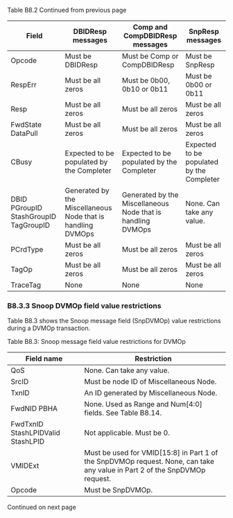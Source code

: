Table B8.2 Continued from previous page

| Field                                 | DBIDResp messages                                           | Comp and CompDBIDResp messages                              | SnpResp messages                          |
|---------------------------------------|-------------------------------------------------------------|-------------------------------------------------------------|-------------------------------------------|
| Opcode                                | Must be DBIDResp                                            | Must be Comp or CompDBIDResp                                | Must be SnpResp                           |
| RespErr                               | Must be all zeros                                           | Must be 0b00, 0b10 or 0b11                                  | Must be 0b00 or 0b11                      |
| Resp                                  | Must be all zeros                                           | Must be all zeros                                           | Must be all zeros                         |
| FwdState DataPull                     | Must be all zeros                                           | Must be all zeros                                           | Must be all zeros                         |
| CBusy                                 | Expected to be populated by the Completer                   | Expected to be populated by the Completer                   | Expected to be populated by the Completer |
| DBID PGroupID StashGroupID TagGroupID | Generated by the Miscellaneous Node that is handling DVMOps | Generated by the Miscellaneous Node that is handling DVMOps | None. Can take any value.                 |
| PCrdType                              | Must be all zeros                                           | Must be all zeros                                           | Must be all zeros                         |
| TagOp                                 | Must be all zeros                                           | Must be all zeros                                           | Must be all zeros                         |
| TraceTag                              | None                                                        | None                                                        | None                                      |

### B8.3.3 Snoop DVMOp field value restrictions

Table B8.3 shows the Snoop message field (SnpDVMOp) value restrictions during a DVMOp transaction.

Table B8.3: Snoop message field value restrictions for DVMOp

| Field name                        | Restriction                                                                                                                |
|-----------------------------------|----------------------------------------------------------------------------------------------------------------------------|
| QoS                               | None. Can take any value.                                                                                                  |
| SrcID                             | Must be node ID of Miscellaneous Node.                                                                                     |
| TxnID                             | An ID generated by Miscellaneous Node.                                                                                     |
| FwdNID PBHA                       | None. Used as Range and Num[4:0] fields. See Table B8.14.                                                                  |
| FwdTxnID StashLPIDValid StashLPID | Not applicable. Must be 0.                                                                                                 |
| VMIDExt                           | Must be used for VMID[15:8] in Part 1 of the SnpDVMOp request. None, can take any value in Part 2 of the SnpDVMOp request. |
| Opcode                            | Must be SnpDVMOp.                                                                                                          |

Continued on next page
